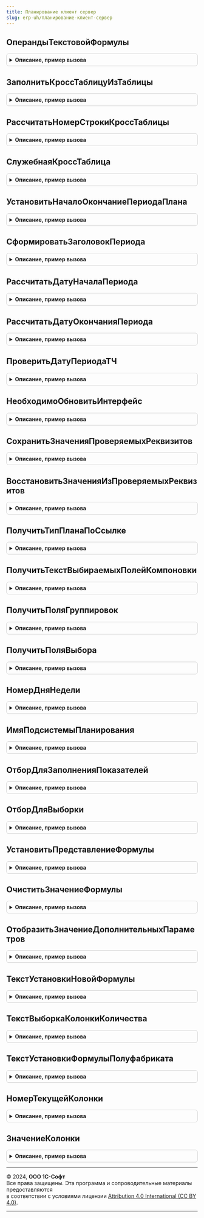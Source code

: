 ```yaml
---
title: Планирование клиент сервер
slug: erp-uh/планирование-клиент-сервер
---
```



## ОперандыТекстовойФормулы
<details style="margin: 1em 0; padding: 0.5em; border: 1px solid #ccc; border-radius: 6px;">

<summary style="font-weight: bold; cursor: pointer;">Описание, пример вызова</summary>

```bsl

// Извлекает операнды из текстовой формулы
//
// Параметры:
//  Формула - Строка - текст формулы.
//
// Возвращаемое значение:
//  Массив из Строка - Операнды из текстовой формулы (без внешних скобок, например, "Номенклатура.{ДР.Экспедитор}").
//
Функция ОперандыТекстовойФормулы(Формула) Экспорт
```

Пример вызова
```bsl
Результат = ПланированиеКлиентСервер.ОперандыТекстовойФормулы(Формула) 
```
</details>

## ЗаполнитьКроссТаблицуИзТаблицы
<details style="margin: 1em 0; padding: 0.5em; border: 1px solid #ccc; border-radius: 6px;">

<summary style="font-weight: bold; cursor: pointer;">Описание, пример вызова</summary>

```bsl

// Преобразование Таблицы в Кросс-таблицу с переносом значений реквизитов периода в колонки кросс-таблицы.
//
// Параметры:
//  КроссТаблица - ДанныеФормыКоллекция - Кросс-таблица в форме
//  Таблица      - ДанныеФормыКоллекция - Табличная часть объекта
//  Параметры    - Структура - Дополнительные настройки, передаваемые в процедуру:
//                            ТаблицаПериоды, Периодичность, СтруктураРеквизитовПериода, СтруктураРеквизитов,
//                            ПоляГруппировки
//  ПолуфабрикатыПоДатам - ТаблицаЗначений
//
Процедура ЗаполнитьКроссТаблицуИзТаблицы(КроссТаблица, Таблица, Параметры, ПолуфабрикатыПоДатам = Неопределено) Экспорт
```

Пример вызова
```bsl
ПланированиеКлиентСервер.ЗаполнитьКроссТаблицуИзТаблицы(КроссТаблица, Таблица, Параметры, ПолуфабрикатыПоДатам);
```
</details>

## РассчитатьНомерСтрокиКроссТаблицы
<details style="margin: 1em 0; padding: 0.5em; border: 1px solid #ccc; border-radius: 6px;">

<summary style="font-weight: bold; cursor: pointer;">Описание, пример вызова</summary>

```bsl

// Процедура рассчитывает добавленное поле "Номер строки" для кросс-таблицы
//
// Параметры:
//  Форма                    - ФормаКлиентскогоПриложения - Форма в которой есть кросс-таблица
//  ИмяРеквизитаКроссТаблицы - Строка - Имя кросс-таблицы в форме.
//
Процедура РассчитатьНомерСтрокиКроссТаблицы(Форма, Знач ИмяРеквизитаКроссТаблицы) Экспорт
```

Пример вызова
```bsl
ПланированиеКлиентСервер.РассчитатьНомерСтрокиКроссТаблицы(Форма, ИмяРеквизитаКроссТаблицы) 
```
</details>

## СлужебнаяКроссТаблица
<details style="margin: 1em 0; padding: 0.5em; border: 1px solid #ccc; border-radius: 6px;">

<summary style="font-weight: bold; cursor: pointer;">Описание, пример вызова</summary>

```bsl

// Возвращает служебную таблицу значений
//
// Возвращаемое значение:
//  ТаблицаЗначений - Содержит:
//  * НомерСтроки - Число -
//
Функция СлужебнаяКроссТаблица() Экспорт
```

Пример вызова
```bsl
Результат = ПланированиеКлиентСервер.СлужебнаяКроссТаблица() 
```
</details>

## УстановитьНачалоОкончаниеПериодаПлана
<details style="margin: 1em 0; padding: 0.5em; border: 1px solid #ccc; border-radius: 6px;">

<summary style="font-weight: bold; cursor: pointer;">Описание, пример вызова</summary>

```bsl

// Расчет дат начала и окончания периода планирования с заданной периодичностью
//
// Параметры:
//  Периодичность  	- ПеречислениеСсылка.Периодичность - Периодичность с которой нужно рассчитать даты
//  НачалоПериода  	- Дата - Дата начала периода
//  ОкончаниеПериода  	- Дата - Дата окончания периода.
//  ТекущаяДатаСеанса   - Дата - Текущая дата.
//  КоличествоПериодов - Число
//  ТребуетсяПересчетОкончанияПериода - Булево
//
Процедура УстановитьНачалоОкончаниеПериодаПлана(Знач Периодичность, НачалоПериода, ОкончаниеПериода, ТекущаяДатаСеанса, КоличествоПериодов = 1, ТребуетсяПересчетОкончанияПериода = Ложь) Экспорт
```

Пример вызова
```bsl
ПланированиеКлиентСервер.УстановитьНачалоОкончаниеПериодаПлана(Периодичность, НачалоПериода, ОкончаниеПериода, ТекущаяДатаСеанса, КоличествоПериодов, ТребуетсяПересчетОкончанияПериода);
```
</details>

## СформироватьЗаголовокПериода
<details style="margin: 1em 0; padding: 0.5em; border: 1px solid #ccc; border-radius: 6px;">

<summary style="font-weight: bold; cursor: pointer;">Описание, пример вызова</summary>

```bsl

// Формирует заголовок для интервала дат с заданной периодичностью (День, неделя, декада, месяц и т.д.).
//
// Параметры:
//  Периодичность 	- ПеречислениеСсылка.Периодичность - Периодичность для которой нужно сформировать заголовок
//  ДатаНачала 		- Дата - Дата начала периода
//  ДатаОкончания 	- Дата - Дата окончания периода
//  ОтображатьНомерПериода  - Булево - Флаг отображения заголовка по номеру периода в пределах года.
//  Замещен - Булево
//
// Возвращаемое значение:
//  Строка - Текстовое представление заголовка периода.
//
Функция СформироватьЗаголовокПериода(Знач Периодичность, Знач ДатаНачала, Знач ДатаОкончания, Знач ОтображатьНомерПериода = Ложь, Замещен = Ложь) Экспорт
```

Пример вызова
```bsl
Результат = ПланированиеКлиентСервер.СформироватьЗаголовокПериода(Периодичность, ДатаНачала, ДатаОкончания, ОтображатьНомерПериода, Замещен);
```
</details>

## РассчитатьДатуНачалаПериода
<details style="margin: 1em 0; padding: 0.5em; border: 1px solid #ccc; border-radius: 6px;">

<summary style="font-weight: bold; cursor: pointer;">Описание, пример вызова</summary>

```bsl

// Рассчитывает дату начала периода по указанной дате и периодичности
//
// Параметры:
//  Дата			 - Дата							 - дата, к которой будет рассчитана дата начала периода
//  Периодичность	 - ПеречислениеСсылка.Периодичность	 - значение перечисления "Периодичность".
//
// Возвращаемое значение:
//  Дата - Дата начала периода
//
Функция РассчитатьДатуНачалаПериода(Знач Дата, Знач Периодичность) Экспорт
```

Пример вызова
```bsl
Результат = ПланированиеКлиентСервер.РассчитатьДатуНачалаПериода(Дата, Периодичность) 
```
</details>

## РассчитатьДатуОкончанияПериода
<details style="margin: 1em 0; padding: 0.5em; border: 1px solid #ccc; border-radius: 6px;">

<summary style="font-weight: bold; cursor: pointer;">Описание, пример вызова</summary>

```bsl

// Рассчитывает дату окончания периода по указанной дате и периодичности
//
// Параметры:
//  Дата			 - Дата							 - дата, к которой будет рассчитана дата окончания периода
//  Периодичность	 - ПеречислениеСсылка.Периодичность	 - значение перечисления "Периодичность".
//
// Возвращаемое значение:
//  Дата - Дата окончания периода.
//
Функция РассчитатьДатуОкончанияПериода(Знач Дата, Знач Периодичность) Экспорт
```

Пример вызова
```bsl
Результат = ПланированиеКлиентСервер.РассчитатьДатуОкончанияПериода(Дата, Периодичность) 
```
</details>

## ПроверитьДатуПериодаТЧ
<details style="margin: 1em 0; padding: 0.5em; border: 1px solid #ccc; border-radius: 6px;">

<summary style="font-weight: bold; cursor: pointer;">Описание, пример вызова</summary>

```bsl

// Проверяет даты периода в табличной части соответствуют границам периода планирования.
//
// Параметры:
//  Объект    - ДокументСсылка.ПланЗакупок - документ плана, в котором проверяют даты периода
// 	          - ДокументСсылка.ПланОстатков -
// 	          - ДокументСсылка.ПланПродаж -
// 	          - ДокументСсылка.ПланПродажПоКатегориям -
// 	          - ДокументСсылка.ПланПроизводства -
// 	          - ДокументСсылка.ПланСборкиРазборки -
// 	          - ДанныеФормыСтруктура - со свойством:
// 	             * Ссылка - ДокументСсылка
//  Отказ     - Булево - Присваивается Истина, если операция выполнена не успешно
//  Параметры - Структура - Дополнительные параметры (ДатаНачала, ДатаОкончания и т.д.).
//
Процедура ПроверитьДатуПериодаТЧ(Объект, Отказ, Параметры) Экспорт
```

Пример вызова
```bsl
ПланированиеКлиентСервер.ПроверитьДатуПериодаТЧ(Объект, Отказ, Параметры) 
```
</details>

## НеобходимоОбновитьИнтерфейс
<details style="margin: 1em 0; padding: 0.5em; border: 1px solid #ccc; border-radius: 6px;">

<summary style="font-weight: bold; cursor: pointer;">Описание, пример вызова</summary>

```bsl

// Сравнивает измененные реквизиты, которые влияют на обновление интерфейса
//
// Параметры:
//  Объект               - ДокументОбъект - или реквизит формы "Объект" в котором проверяются измененные реквизиты
//  Форма                - ФормаКлиентскогоПриложения - Форма документа
//  ИмяРеквизитаПроверки - Строка - Имя реквизита создаваемого на форме для сохранения значений реквизитов объекта.
//
// Возвращаемое значение:
//  Булево - Истина, если интерфейс должен быть обновлен.
//
Функция НеобходимоОбновитьИнтерфейс(Объект, Форма, Знач ИмяРеквизитаПроверки) Экспорт
```

Пример вызова
```bsl
Результат = ПланированиеКлиентСервер.НеобходимоОбновитьИнтерфейс(Объект, Форма, ИмяРеквизитаПроверки) 
```
</details>

## СохранитьЗначенияПроверяемыхРеквизитов
<details style="margin: 1em 0; padding: 0.5em; border: 1px solid #ccc; border-radius: 6px;">

<summary style="font-weight: bold; cursor: pointer;">Описание, пример вызова</summary>

```bsl

// Сохраняет значения реквизитов объекта в структуру на форме для последующей проверки изменений.
//
// Параметры:
// Объект               - ДокументОбъект - или реквизит формы "Объект" в котором проверяются измененные реквизиты
// Форма                - ФормаКлиентскогоПриложения
// ИмяРеквизитаПроверки - Строка - Имя реквизита созданного на форме для сохранения значений реквизитов объекта.
//
Процедура СохранитьЗначенияПроверяемыхРеквизитов(Объект, Форма, Знач ИмяРеквизитаПроверки) Экспорт
```

Пример вызова
```bsl
ПланированиеКлиентСервер.СохранитьЗначенияПроверяемыхРеквизитов(Объект, Форма, ИмяРеквизитаПроверки) 
```
</details>

## ВосстановитьЗначенияИзПроверяемыхРеквизитов
<details style="margin: 1em 0; padding: 0.5em; border: 1px solid #ccc; border-radius: 6px;">

<summary style="font-weight: bold; cursor: pointer;">Описание, пример вызова</summary>

```bsl

// Сохраняет значения реквизитов объекта в структуру на форме для последующей проверки изменений.
//
// Параметры:
// Объект                 - ДокументОбъект - или реквизит формы "Объект" в котором проверяются измененные реквизиты
// Форма                  - ФормаКлиентскогоПриложения
// ИмяРеквизитаПроверки   - Строка - Имя реквизита созданного на форме для сохранения значений реквизитов объекта
// ИменаРеквизитовОбъекта - Строка - Имена реквизитов объекта, в которые восстанавливаются значения.
//
Процедура ВосстановитьЗначенияИзПроверяемыхРеквизитов(Объект, Форма, Знач ИмяРеквизитаПроверки, Знач ИменаРеквизитовОбъекта) Экспорт
```

Пример вызова
```bsl
ПланированиеКлиентСервер.ВосстановитьЗначенияИзПроверяемыхРеквизитов(Объект, Форма, ИмяРеквизитаПроверки, ИменаРеквизитовОбъекта) 
```
</details>

## ПолучитьТипПланаПоСсылке
<details style="margin: 1em 0; padding: 0.5em; border: 1px solid #ccc; border-radius: 6px;">

<summary style="font-weight: bold; cursor: pointer;">Описание, пример вызова</summary>

```bsl

// Функция возвращает значение типа плана по ссылки документа
//
// Параметры:
//  Ссылка  - ЛюбаяСсылка - Ссылка на документ плана для которого требуется определить тип.
//
// Возвращаемое значение:
//   ПеречислениеСсылка.ТипыПланов   - Тип плана: план продаж, план закупок, план сборки (разборки) и т.д.
//
Функция ПолучитьТипПланаПоСсылке(Знач Ссылка) Экспорт
```

Пример вызова
```bsl
Результат = ПланированиеКлиентСервер.ПолучитьТипПланаПоСсылке(Ссылка) 
```
</details>

## ПолучитьТекстВыбираемыхПолейКомпоновки
<details style="margin: 1em 0; padding: 0.5em; border: 1px solid #ccc; border-radius: 6px;">

<summary style="font-weight: bold; cursor: pointer;">Описание, пример вызова</summary>

```bsl

// Функция - Получить текст выбираемых полей компоновки с учетом пользовательских настроек.
//
// Параметры:
//  КомпоновщикНастроек			 - КомпоновщикНастроекКомпоновкиДанных 	 - компоновщик настроек, по которому получаются поля
//  УдалятьНеиспользуемыеПоля	 - Булево	 - Если Истина, то из пользовательских полей удаляются все не используемые поля
//  ИспользуемыеПоля			 - Массив	 - используемые для выборки поля.
//
// Возвращаемое значение:
//  Строка - строковое перечисление выбираемых полей.
//
Функция ПолучитьТекстВыбираемыхПолейКомпоновки(КомпоновщикНастроек, УдалятьНеиспользуемыеПоля = Ложь, ИспользуемыеПоля = Неопределено) Экспорт
```

Пример вызова
```bsl
Результат = ПланированиеКлиентСервер.ПолучитьТекстВыбираемыхПолейКомпоновки(КомпоновщикНастроек, УдалятьНеиспользуемыеПоля, ИспользуемыеПоля);
```
</details>

## ПолучитьПоляГруппировок
<details style="margin: 1em 0; padding: 0.5em; border: 1px solid #ccc; border-radius: 6px;">

<summary style="font-weight: bold; cursor: pointer;">Описание, пример вызова</summary>

```bsl

// Возвращает поля группировки компоновщика настроек
//
// Параметры:
//  КомпоновщикНастроек  - КомпоновщикНастроекКомпоновкиДанных - компоновщик в котором необходимо получить поля группировки.
//
// Возвращаемое значение:
//  КоллекцияПолейГруппировкиКомпоновкиДанных - Коллекция элементов полей группировки.
//
Функция ПолучитьПоляГруппировок(КомпоновщикНастроек) Экспорт
```

Пример вызова
```bsl
Результат = ПланированиеКлиентСервер.ПолучитьПоляГруппировок(КомпоновщикНастроек) 
```
</details>

## ПолучитьПоляВыбора
<details style="margin: 1em 0; padding: 0.5em; border: 1px solid #ccc; border-radius: 6px;">

<summary style="font-weight: bold; cursor: pointer;">Описание, пример вызова</summary>

```bsl

// Возвращает поля выбора компоновщика настроек
//
// Параметры:
//  КомпоновщикНастроек  - КомпоновщикНастроекКомпоновкиДанных - компоновщик в котором необходимо получить поля выбора.
//
// Возвращаемое значение:
//  КоллекцияВыбранныхПолейКомпоновкиДанных - Коллекция элементов полей выбора.
//
Функция ПолучитьПоляВыбора(КомпоновщикНастроек) Экспорт
```

Пример вызова
```bsl
Результат = ПланированиеКлиентСервер.ПолучитьПоляВыбора(КомпоновщикНастроек) 
```
</details>

## НомерДняНедели
<details style="margin: 1em 0; padding: 0.5em; border: 1px solid #ccc; border-radius: 6px;">

<summary style="font-weight: bold; cursor: pointer;">Описание, пример вызова</summary>

```bsl

// Вычисление дня недели
//
// Параметры:
//	ДеньНедели	 - ПеречислениеСсылка.ДниНедели - день недели.
// Возвращаемое значение:
//	Число - номер дня недели.
Функция НомерДняНедели(Знач ДеньНедели) Экспорт
```

Пример вызова
```bsl
Результат = ПланированиеКлиентСервер.НомерДняНедели(ДеньНедели) 
```
</details>

## ИмяПодсистемыПланирования
<details style="margin: 1em 0; padding: 0.5em; border: 1px solid #ccc; border-radius: 6px;">

<summary style="font-weight: bold; cursor: pointer;">Описание, пример вызова</summary>

```bsl

// Возвращает имя подсистемы "Планирование" в УТ /"БюджетированиеИПланирование" в КА и УП.
//
// Возвращаемое значение:
//  Строка - Имя подсистемы планирования
Функция ИмяПодсистемыПланирования() Экспорт
```

Пример вызова
```bsl
Результат = ПланированиеКлиентСервер.ИмяПодсистемыПланирования() 
```
</details>

## ОтборДляЗаполненияПоказателей
<details style="margin: 1em 0; padding: 0.5em; border: 1px solid #ccc; border-radius: 6px;">

<summary style="font-weight: bold; cursor: pointer;">Описание, пример вызова</summary>

```bsl

// Возвращает отбор для выборки показателей
//
// Параметры:
//  ТипПлана			 - ПеречислениеСсылка.ТипыПланов	 - Значение перечисления типы плана
//  Параметры			 - Структура						 - Значение для отбора
//  ПараметрыВидаПлана	 - Структура						 - Значение реквизитов вида плана.
//
// Возвращаемое значение:
//  Структура - Структура отбора
//
Функция ОтборДляЗаполненияПоказателей(ТипПлана, Параметры, ПараметрыВидаПлана) Экспорт
```

Пример вызова
```bsl
Результат = ПланированиеКлиентСервер.ОтборДляЗаполненияПоказателей(ТипПлана, Параметры, ПараметрыВидаПлана) 
```
</details>

## ОтборДляВыборки
<details style="margin: 1em 0; padding: 0.5em; border: 1px solid #ccc; border-radius: 6px;">

<summary style="font-weight: bold; cursor: pointer;">Описание, пример вызова</summary>

```bsl

// Возвращает отбор для выборки по умолчанию
//
// Параметры:
//  Параметры			 - Структура						 - Значение для отбора
//  ПараметрыВидаПлана	 - Структура						 - Значение реквизитов вида плана.
//
// Возвращаемое значение:
//  Соответствие - Структура отбора
//
Функция ОтборДляВыборки(Параметры, ПараметрыВидаПлана) Экспорт
```

Пример вызова
```bsl
Результат = ПланированиеКлиентСервер.ОтборДляВыборки(Параметры, ПараметрыВидаПлана) 
```
</details>

## УстановитьПредставлениеФормулы
<details style="margin: 1em 0; padding: 0.5em; border: 1px solid #ccc; border-radius: 6px;">

<summary style="font-weight: bold; cursor: pointer;">Описание, пример вызова</summary>

```bsl

// Устанавливает представление формулы
//
// Параметры:
// Форма             - ФормаКлиентскогоПриложения - Форма документа
// ТекущаяСтрока     - ДанныеФормыЭлементКоллекции - Текущие данные табличной части.
//
Процедура УстановитьПредставлениеФормулы(Форма, ТекущаяСтрока) Экспорт
```

Пример вызова
```bsl
ПланированиеКлиентСервер.УстановитьПредставлениеФормулы(Форма, ТекущаяСтрока) 
```
</details>

## ОчиститьЗначениеФормулы
<details style="margin: 1em 0; padding: 0.5em; border: 1px solid #ccc; border-radius: 6px;">

<summary style="font-weight: bold; cursor: pointer;">Описание, пример вызова</summary>

```bsl

// Очищает значение реквизита "ФормулаВычисление"
//
// Параметры:
// Форма             - ФормаКлиентскогоПриложения - Форма документа.
//
Процедура ОчиститьЗначениеФормулы(Форма) Экспорт
```

Пример вызова
```bsl
ПланированиеКлиентСервер.ОчиститьЗначениеФормулы(Форма) 
```
</details>

## ОтобразитьЗначениеДополнительныхПараметров
<details style="margin: 1em 0; padding: 0.5em; border: 1px solid #ccc; border-radius: 6px;">

<summary style="font-weight: bold; cursor: pointer;">Описание, пример вызова</summary>

```bsl

// Заполняет значения дополнительных параметров
//
// Параметры:
// Форма           - ФормаКлиентскогоПриложения - Форма документа
// ДопРеквизиты    - Массив из см. Планирование.СтруктураДопПоля - Массив дополнительных реквизитов
// ИмяТЧ           - Строка - Имя табличной части.
//
Процедура ОтобразитьЗначениеДополнительныхПараметров(Форма, ДопРеквизиты, ИмяТЧ) Экспорт
```

Пример вызова
```bsl
ПланированиеКлиентСервер.ОтобразитьЗначениеДополнительныхПараметров(Форма, ДопРеквизиты, ИмяТЧ) 
```
</details>

## ТекстУстановкиНовойФормулы
<details style="margin: 1em 0; padding: 0.5em; border: 1px solid #ccc; border-radius: 6px;">

<summary style="font-weight: bold; cursor: pointer;">Описание, пример вызова</summary>

```bsl

// Функция - возвращает текст установки новой формулы
//
// Возвращаемое значение:
//  Строка - представление пустой формулы.
//
Функция ТекстУстановкиНовойФормулы() Экспорт
```

Пример вызова
```bsl
Результат = ПланированиеКлиентСервер.ТекстУстановкиНовойФормулы() 
```
</details>

## ТекстВыборкаКолонкиКоличества
<details style="margin: 1em 0; padding: 0.5em; border: 1px solid #ccc; border-radius: 6px;">

<summary style="font-weight: bold; cursor: pointer;">Описание, пример вызова</summary>

```bsl

// Функция возвращает текст колонки количества
//
// Возвращаемое значение:
//	Строка - текст колонки количества.
Функция ТекстВыборкаКолонкиКоличества() Экспорт
```

Пример вызова
```bsl
Результат = ПланированиеКлиентСервер.ТекстВыборкаКолонкиКоличества() 
```
</details>

## ТекстУстановкиФормулыПолуфабриката
<details style="margin: 1em 0; padding: 0.5em; border: 1px solid #ccc; border-radius: 6px;">

<summary style="font-weight: bold; cursor: pointer;">Описание, пример вызова</summary>

```bsl

// Функция возвращает текст для строки полуфабриката
//
// Возвращаемое значение:
//	Строка - текст строки полуфабриката.
Функция ТекстУстановкиФормулыПолуфабриката() Экспорт
```

Пример вызова
```bsl
Результат = ПланированиеКлиентСервер.ТекстУстановкиФормулыПолуфабриката() 
```
</details>

## НомерТекущейКолонки
<details style="margin: 1em 0; padding: 0.5em; border: 1px solid #ccc; border-radius: 6px;">

<summary style="font-weight: bold; cursor: pointer;">Описание, пример вызова</summary>

```bsl

// Вычисление номера текущей колонки
//
// Параметры:
//	СлужебныеПараметры	 - Структура - служебные параметры.
//	ПользовательскийПараметр - Структура - пользовательские параметры.
// Возвращаемое значение:
//	Число - номер текущий колонки.
Функция НомерТекущейКолонки(СлужебныеПараметры = Неопределено, ПользовательскийПараметр = Неопределено) Экспорт
```

Пример вызова
```bsl
Результат = ПланированиеКлиентСервер.НомерТекущейКолонки(СлужебныеПараметры, ПользовательскийПараметр);
```
</details>

## ЗначениеКолонки
<details style="margin: 1em 0; padding: 0.5em; border: 1px solid #ccc; border-radius: 6px;">

<summary style="font-weight: bold; cursor: pointer;">Описание, пример вызова</summary>

```bsl

// Вычисление значения колонки
//
// Параметры:
//	СлужебныеПараметры	 - Структура - служебные параметры.
//	ПользовательскийПараметр - Структура - пользовательские параметры.
// Возвращаемое значение:
//	Число - значение в колонке.
Функция ЗначениеКолонки(СлужебныеПараметры = Неопределено, ПользовательскийПараметр = Неопределено) Экспорт
```

Пример вызова
```bsl
Результат = ПланированиеКлиентСервер.ЗначениеКолонки(СлужебныеПараметры, ПользовательскийПараметр);
```
</details>

---

© 2024, **ООО 1С-Софт**  
Все права защищены. Эта программа и сопроводительные материалы предоставляются  
в соответствии с условиями лицензии [Attribution 4.0 International (CC BY 4.0)](https://creativecommons.org/licenses/by/4.0/legalcode).

---
